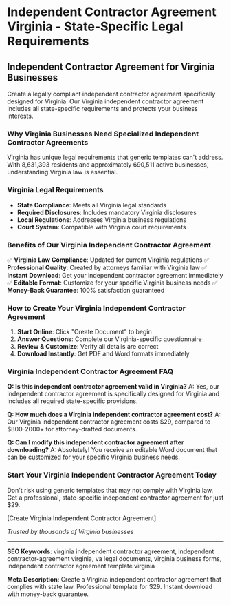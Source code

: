 # Independent Contractor Agreement Virginia - State-Specific Legal Requirements

## Independent Contractor Agreement for Virginia Businesses

Create a legally compliant independent contractor agreement specifically designed for Virginia. Our Virginia independent contractor agreement includes all state-specific requirements and protects your business interests.

### Why Virginia Businesses Need Specialized Independent Contractor Agreements

Virginia has unique legal requirements that generic templates can't address. With 8,631,393 residents and approximately 690,511 active businesses, understanding Virginia law is essential.

### Virginia Legal Requirements

- **State Compliance**: Meets all Virginia legal standards
- **Required Disclosures**: Includes mandatory Virginia disclosures
- **Local Regulations**: Addresses Virginia business regulations
- **Court System**: Compatible with Virginia court requirements

### Benefits of Our Virginia Independent Contractor Agreement

✅ **Virginia Law Compliance**: Updated for current Virginia regulations
✅ **Professional Quality**: Created by attorneys familiar with Virginia law
✅ **Instant Download**: Get your independent contractor agreement immediately
✅ **Editable Format**: Customize for your specific Virginia business needs
✅ **Money-Back Guarantee**: 100% satisfaction guaranteed

### How to Create Your Virginia Independent Contractor Agreement

1. **Start Online**: Click "Create Document" to begin
2. **Answer Questions**: Complete our Virginia-specific questionnaire
3. **Review & Customize**: Verify all details are correct
4. **Download Instantly**: Get PDF and Word formats immediately

### Virginia Independent Contractor Agreement FAQ

**Q: Is this independent contractor agreement valid in Virginia?**
A: Yes, our independent contractor agreement is specifically designed for Virginia and includes all required state-specific provisions.

**Q: How much does a Virginia independent contractor agreement cost?**
A: Our Virginia independent contractor agreement costs $29, compared to $800-2000+ for attorney-drafted documents.

**Q: Can I modify this independent contractor agreement after downloading?**
A: Absolutely! You receive an editable Word document that can be customized for your specific Virginia business needs.

### Start Your Virginia Independent Contractor Agreement Today

Don't risk using generic templates that may not comply with Virginia law. Get a professional, state-specific independent contractor agreement for just $29.

[Create Virginia Independent Contractor Agreement]

_Trusted by thousands of Virginia businesses_

---

**SEO Keywords**: virginia independent contractor agreement, independent contractor-agreement virginia, va legal documents, virginia business forms, independent contractor agreement template virginia

**Meta Description**: Create a Virginia independent contractor agreement that complies with state law. Professional template for $29. Instant download with money-back guarantee.
